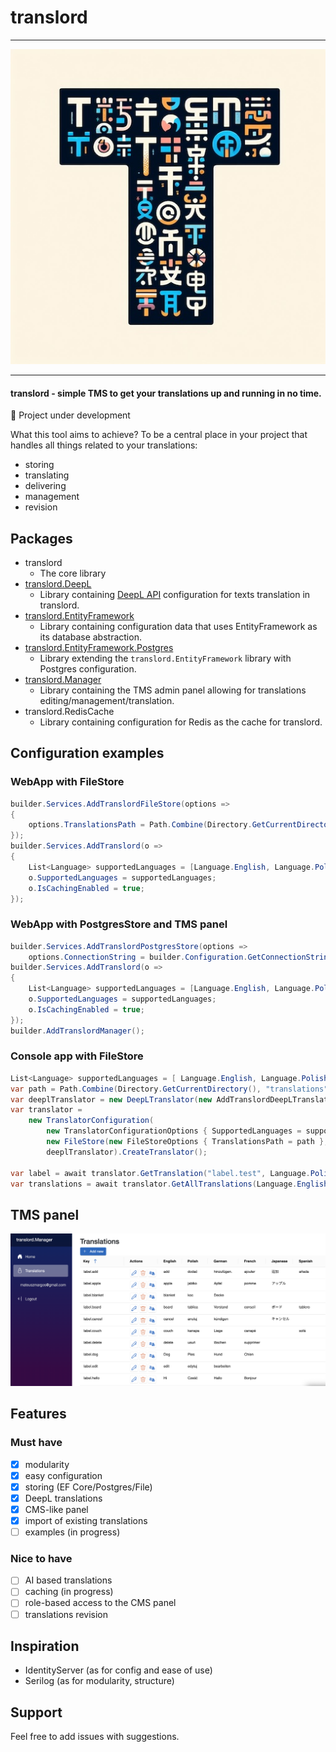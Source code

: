 # translord

---

<div align="center">

  ![translord](assets/logo.jpeg)

</div>

---

#### translord - simple TMS to get your translations up and running in no time.

🚧 Project under development 

What this tool aims to achieve? To be a central place in your project that handles all things related to your translations:
- storing
- translating
- delivering
- management
- revision

## Packages
- translord
    - The core library
- [translord.DeepL](https://github.com/margosmat/translord/tree/main/translord.DeepL)
    - Library containing [DeepL API](https://www.deepl.com/pro-api?cta=header-pro-api) configuration for texts translation in translord.
- [translord.EntityFramework](https://github.com/margosmat/translord/tree/main/translord.EntityFramework)
    - Library containing configuration data that uses EntityFramework as its database abstraction.
- [translord.EntityFramework.Postgres](https://github.com/margosmat/translord/tree/main/translord.EntityFramework.Postgres)
    - Library extending the `translord.EntityFramework` library with Postgres configuration.
- [translord.Manager](https://github.com/margosmat/translord/tree/main/translord.Manager)
    - Library containing the TMS admin panel allowing for translations editing/management/translation.
- translord.RedisCache
    - Library containing configuration for Redis as the cache for translord.

## Configuration examples

### WebApp with FileStore
```c#
builder.Services.AddTranslordFileStore(options =>
{
    options.TranslationsPath = Path.Combine(Directory.GetCurrentDirectory(), "translations");
});
builder.Services.AddTranslord(o =>
{
    List<Language> supportedLanguages = [Language.English, Language.Polish, Language.German];
    o.SupportedLanguages = supportedLanguages;
    o.IsCachingEnabled = true;
});
```

### WebApp with PostgresStore and TMS panel
```c#
builder.Services.AddTranslordPostgresStore(options =>
    options.ConnectionString = builder.Configuration.GetConnectionString("DefaultConnection") ?? string.Empty);
builder.Services.AddTranslord(o =>
{
    List<Language> supportedLanguages = [Language.English, Language.Polish, Language.German];
    o.SupportedLanguages = supportedLanguages;
    o.IsCachingEnabled = true;
});
builder.AddTranslordManager();
```

### Console app with FileStore
```c#
List<Language> supportedLanguages = [ Language.English, Language.Polish ];
var path = Path.Combine(Directory.GetCurrentDirectory(), "translations");
var deeplTranslator = new DeepLTranslator(new AddTranslordDeepLTranslatorOptions { AuthKey = "your-auth-key" });
var translator =
    new TranslatorConfiguration(
        new TranslatorConfigurationOptions { SupportedLanguages = supportedLanguages, DefaultLanguage = Language.English },
        new FileStore(new FileStoreOptions { TranslationsPath = path }, null),
        deeplTranslator).CreateTranslator();

var label = await translator.GetTranslation("label.test", Language.Polish);
var translations = await translator.GetAllTranslations(Language.English);
```

## TMS panel

![TMS panel screenshot](assets/panel_screenshot.png)

## Features

### Must have

- [x] modularity
- [x] easy configuration
- [x] storing (EF Core/Postgres/File)
- [x] DeepL translations
- [x] CMS-like panel
- [x] import of existing translations
- [ ] examples (in progress)

### Nice to have

- [ ] AI based translations
- [ ] caching (in progress)
- [ ] role-based access to the CMS panel
- [ ] translations revision

## Inspiration

- IdentityServer (as for config and ease of use)
- Serilog (as for modularity, structure)

## Support

Feel free to add issues with suggestions.